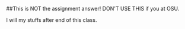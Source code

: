 ##This is NOT the assignment answer! DON'T USE THIS if you at OSU.

I will my stuffs after end of this class.
